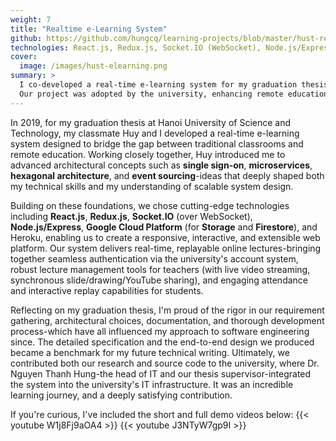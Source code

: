 ```yaml
---
weight: 7
title: "Realtime e-Learning System"
github: https://github.com/hungcq/learning-projects/blob/master/hust-remote-study/docs/graduation-thesis-chu-quoc-hung.md
technologies: React.js, Redux.js, Socket.IO (WebSocket), Node.js/Express, GCP Storage & Firestore, Heroku
cover:
  image: /images/hust-elearning.png
summary: >
  I co-developed a real-time e-learning system for my graduation thesis, applying modern architectures and technologies.
  Our project was adopted by the university, enhancing remote education.
---
```


In 2019, for my graduation thesis at Hanoi University of Science and Technology, my classmate Huy and I
developed a real-time e-learning system designed to bridge the gap between traditional classrooms and remote education.
Working closely together, Huy introduced me to advanced architectural concepts such as **single sign-on**, **microservices**,
**hexagonal architecture**, and **event sourcing**-ideas
that deeply shaped both my technical skills and my understanding of scalable system design.

Building on these foundations, we chose cutting-edge technologies including
**React.js**, **Redux.js**, **Socket.IO** (over WebSocket), **Node.js/Express**,
**Google Cloud Platform** (for **Storage** and **Firestore**), and Heroku,
enabling us to create a responsive, interactive, and extensible web platform.
Our system delivers real-time, replayable online lectures-bringing together seamless authentication
via the university's account system, robust lecture management tools for teachers
(with live video streaming, synchronous slide/drawing/YouTube sharing),
and engaging attendance and interactive replay capabilities for students.

Reflecting on my graduation thesis, I'm proud of the rigor in our requirement gathering, architectural choices,
documentation, and thorough development process-which have all influenced my approach to software engineering since.
The detailed specification and the end-to-end design we produced became a benchmark for my future technical writing.
Ultimately, we contributed both our research and source code to the university,
where Dr. Nguyen Thanh Hung-the head of IT and our thesis supervisor-integrated the system into the university's IT infrastructure.
It was an incredible learning journey, and a deeply satisfying contribution.

If you're curious, I've included the short and full demo videos below:
{{< youtube W1j8Fj9aOA4 >}}
{{< youtube J3NTyW7gp9I >}}